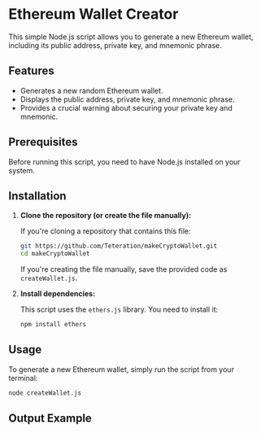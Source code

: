 
# Ethereum Wallet Creator

This simple Node.js script allows you to generate a new Ethereum wallet, including its public address, private key, and mnemonic phrase.

## Features

- Generates a new random Ethereum wallet.
- Displays the public address, private key, and mnemonic phrase.
- Provides a crucial warning about securing your private key and mnemonic.

## Prerequisites

Before running this script, you need to have Node.js installed on your system.

## Installation

1.  **Clone the repository (or create the file manually):**

    If you're cloning a repository that contains this file:
    ```bash
    git https://github.com/Teteration/makeCryptoWallet.git
    cd makeCryptoWallet
    ```

    If you're creating the file manually, save the provided code as `createWallet.js`.

2.  **Install dependencies:**

    This script uses the `ethers.js` library. You need to install it:
    ```bash
    npm install ethers
    ```

## Usage

To generate a new Ethereum wallet, simply run the script from your terminal:

```bash
node createWallet.js
```

## Output Example
